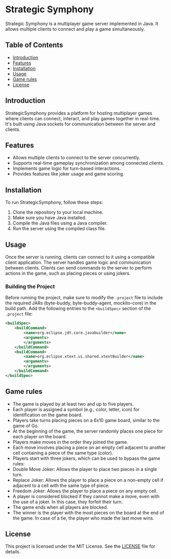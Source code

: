 # Strategic Symphony

Strategic Symphony is a multiplayer game server implemented in Java. It allows multiple clients to connect and play a game simultaneously.

## Table of Contents
- [Introduction](#introduction)
- [Features](#features)
- [Installation](#installation)
- [Usage](#usage)
- [Game rules](#game-rules)
- [License](#license)

## Introduction

StrategicSymphony provides a platform for hosting multiplayer games where clients can connect, interact, and play games together in real-time. It's built using Java sockets for communication between the server and clients.

## Features

- Allows multiple clients to connect to the server concurrently.
- Supports real-time gameplay synchronization among connected clients.
- Implements game logic for turn-based interactions.
- Provides features like joker usage and game scoring.

## Installation

To run StrategicSymphony, follow these steps:

1. Clone the repository to your local machine.
2. Make sure you have Java installed.
3. Compile the Java files using a Java compiler.
4. Run the server using the compiled class file.

## Usage

Once the server is running, clients can connect to it using a compatible client application. The server handles game logic and communication between clients. Clients can send commands to the server to perform actions in the game, such as placing pieces or using jokers.

### Building the Project

Before running the project, make sure to modify the `.project` file to include the required JARs (byte-buddy, byte-buddy-agent, mockito-core) in the build path. Add the following entries to the `<buildSpec>` section of the `.project` file:

```xml
<buildSpec>
    <buildCommand>
        <name>org.eclipse.jdt.core.javabuilder</name>
        <arguments>
        </arguments>
    </buildCommand>
    <buildCommand>
        <name>org.eclipse.xtext.ui.shared.xtextBuilder</name>
        <arguments>
        </arguments>
    </buildCommand>
</buildSpec>
```

## Game rules
- The game is played by at least two and up to five players.
- Each player is assigned a symbol (e.g., color, letter, icon) for identification on the game board.
- Players take turns placing pieces on a 6x10 game board, similar to the game of Go.
- At the beginning of the game, the server randomly places one piece for each player on the board.
- Players make moves in the order they joined the game.
- Each move involves placing a piece on an empty cell adjacent to another cell containing a piece of the same type (color).
- Players start with three jokers, which can be used to bypass the game rules:
- Double Move Joker: Allows the player to place two pieces in a single turn.
- Replace Joker: Allows the player to place a piece on a non-empty cell if adjacent to a cell with the same type of piece.
- Freedom Joker: Allows the player to place a piece on any empty cell.
- A player is considered blocked if they cannot make a move, even with the use of a joker. In this case, they forfeit their turn.
- The game ends when all players are blocked.
- The winner is the player with the most pieces on the board at the end of the game. In case of a tie, the player who made the last move wins.
  
## License

This project is licensed under the MIT License. See the [LICENSE](LICENSE) file for details.
